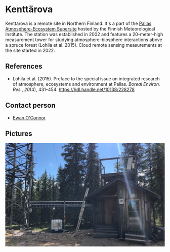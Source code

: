 # Kenttärova

Kenttärova is a remote site in Northern Finland. It's a part of the [Pallas
Atmosphere-Ecosystem Supersite](https://en.ilmatieteenlaitos.fi/pallas-atmosphere-ecosystem-supersite)
hosted by the Finnish Meteorological Institute. The station was established in
2002 and features a 20-meter-high measurement tower for studying
atmosphere–biosphere interactions above a spruce forest (Lohila et al. 2015).
Cloud remote sensing measurements at the site started in 2022.

## References

- Lohila et al. (2015). Preface to the special issue on integrated research of
  atmosphere, ecosystems and environment at Pallas. _Boreal Environ. Res._,
  _20_(4), 431–454. <https://hdl.handle.net/10138/228278>

## Contact person

- [Ewan O'Connor](mailto:ewan.oconnor@fmi.fi)

## Pictures

![](../img/kenttarova.jpg)
